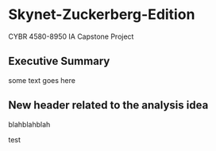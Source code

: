 # Skynet-Zuckerberg-Edition
CYBR 4580-8950 IA Capstone Project

## Executive Summary
some text goes here

## New header related to the analysis idea 
blahblahblah

test
